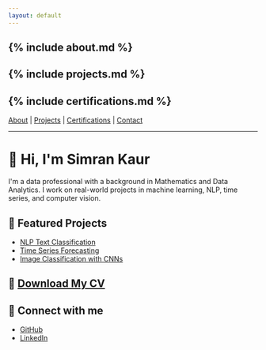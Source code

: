 ```yaml
---
layout: default
---
```


{% include about.md %}
---
{% include projects.md %}
---
{% include certifications.md %}
---

[About](#about) | [Projects](#projects) | [Certifications](#certifications) | [Contact](#contact)


---

# 👋 Hi, I'm Simran Kaur

I'm a data professional with a background in Mathematics and Data Analytics. I work on real-world projects in machine learning, NLP, time series, and computer vision.

## 📁 Featured Projects
- [NLP Text Classification](projects/nlp-text-classifier.md)
- [Time Series Forecasting](projects/time-series.md)
- [Image Classification with CNNs](projects/image-classification.md)

## 📄 [Download My CV](assets/cv.pdf)

## 🔗 Connect with me
- [GitHub](https://github.com/Simran-Kaur04)
- [LinkedIn](https://linkedin.com/in/Simran-Kaur0412)
